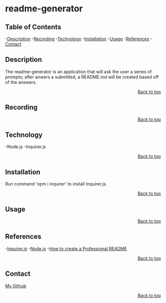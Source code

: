 <h1 id='title'> readme-generator </h1>

<!-- [Github License](https://img.shields.io/badge/license-MIT-blue.svg) -->

<h2 id='contents'> Table of Contents</h2>

-[Description](#description)
-[Recording](#recording)
-[Technology](#technology)
-[Installation](#installation)
-[Usage](#usage)
-[References](#references)
-[Contact](#contact)

<h2 id='description'> Description</h2>

The readme-generator is an application that will ask the user a series of prompts; after anwers a submitted, a README.md will be created based off of the answers.

<p style='text-align: right;'><a href='#title'>Back to top</a></p>

<h2 id='recording'> Recording</h2>

<p style='text-align: right;'><a href='#title'>Back to top</a></p>

<h2 id='technology'> Technology</h2>

-Node.js
-Inquirer.js

<p style='text-align: right;'><a href='#title'>Back to top</a></p>

<h2 id='installation'> Installation</h2>

Run command 'npm i inquirer' to install Inquirer.js.

<p style='text-align: right;'><a href='#title'>Back to top</a></p>

<h2 id='usage'> Usage</h2>

<p style='text-align: right;'><a href='#title'>Back to top</a></p>

<h2 id='references'> References</h2>

-[Inquirer.js](https://www.npmjs.com/package/inquirer)
-[Node.js](https://nodejs.org/en/docs/)
-[How to create a Professional README](https://coding-boot-camp.github.io/full-stack/github/professional-readme-guide)

<p style='text-align: right;'><a href='#title'>Back to top</a></p>

<h2 id='contact'> Contact </h2>

[My Github](https://github.com/Caleeeb?tab=repositories)

<p style='text-align: right;'><a href='#title'>Back to top</a></p>













